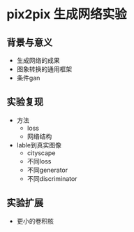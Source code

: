 # pix2pix 生成网络实验
## 背景与意义
* 生成网络的成果
* 图象转换的通用框架
* 条件gan
## 实验复现
* 方法
    * loss
    * 网络结构
* lable到真实图像
    * cityscape
    * 不同loss
    * 不同generator
    * 不同discriminator
## 实验扩展
* 更小的卷积核

